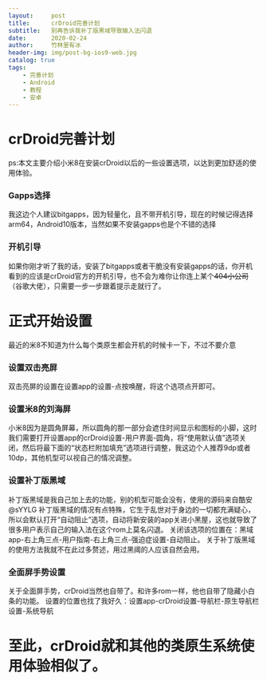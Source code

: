 ```yaml
---
layout:     post
title:      crDroid完善计划
subtitle:   别再告诉我补丁版黑域导致输入法闪退
date:       2020-02-24
author:     竹林里有冰
header-img: img/post-bg-ios9-web.jpg
catalog: true
tags:
    - 完善计划
    - Android
    - 教程
    - 安卓
---
```

# crDroid完善计划

ps:本文主要介绍小米8在安装crDroid以后的一些设置选项，以达到更加舒适的使用体验。

### Gapps选择
我这边个人建议bitgapps，因为轻量化，且不带开机引导，现在的时候记得选择arm64，Android10版本，当然如果不安装gapps也是个不错的选择
### 开机引导
如果你刚才听了我的话，安装了bitgapps或者干脆没有安装gapps的话，你开机看到的应该是crDroid官方的开机引导，也不会为难你让你连上某个~~404小公司~~（谷歌大佬），只需要一步一步跟着提示走就行了。
# 正式开始设置
最近的米8不知道为什么每个类原生都会开机的时候卡一下，不过不要介意
### 设置双击亮屏
双击亮屏的设置在设置app的设置-点按唤醒，将这个选项点开即可。
### 设置米8的刘海屏
小米8因为是圆角屏幕，所以圆角的那一部分会遮住时间显示和图标的小脚，这时我们需要打开设置app的crDroid设置-用户界面-圆角，将“使用默认值”选项关闭，然后将最下面的“状态栏附加填充”选项进行调整，我这边个人推荐9dp或者10dp，其他机型可以视自己的情况调整。
### 设置补丁版黑域
补丁版黑域是我自己加上去的功能，别的机型可能会没有，使用的源码来自酷安@sYYLG
补丁版黑域的情况有点特殊，它生于乱世对于身边的一切都充满疑心，所以会默认打开“自动阻止”选项，自动将新安装的app关进小黑屋，这也就导致了很多用户表示自己的输入法在这个rom上莫名闪退。
关闭该选项的位置在：黑域app-右上角三点-用户指南-右上角三点-强迫症设置-自动阻止。
关于补丁版黑域的使用方法我就不在此过多赘述，用过黑阈的人应该自然会用。
### 全面屏手势设置
关于全面屏手势，crDroid当然也自带了。和许多rom一样，他也自带了隐藏小白条的功能。
设置的位置也找了我好久：设置app-crDroid设置-导航栏-原生导航栏设置-系统导航

# 至此，crDroid就和其他的类原生系统使用体验相似了。
